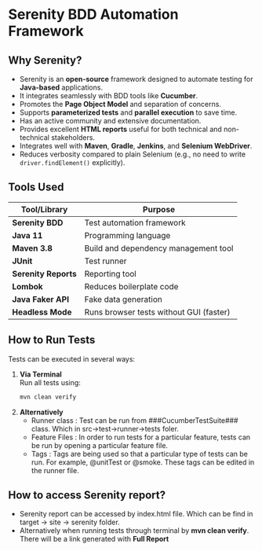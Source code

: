 # Serenity BDD Automation Framework

## Why Serenity?

- Serenity is an **open-source** framework designed to automate testing for **Java-based** applications.
- It integrates seamlessly with BDD tools like **Cucumber**.
- Promotes the **Page Object Model** and separation of concerns.
- Supports **parameterized tests** and **parallel execution** to save time.
- Has an active community and extensive documentation.
- Provides excellent **HTML reports** useful for both technical and non-technical stakeholders.
- Integrates well with **Maven**, **Gradle**, **Jenkins**, and **Selenium WebDriver**.
- Reduces verbosity compared to plain Selenium (e.g., no need to write `driver.findElement()` explicitly).

## Tools Used

| Tool/Library          | Purpose                                  |
|-----------------------|------------------------------------------|
| **Serenity BDD**      | Test automation framework                |
| **Java 11**           | Programming language                     |
| **Maven 3.8**         | Build and dependency management tool     |
| **JUnit**             | Test runner                              |
| **Serenity Reports**  | Reporting tool                           |
| **Lombok**            | Reduces boilerplate code                 |
| **Java Faker API**    | Fake data generation                     |
| **Headless Mode**     | Runs browser tests without GUI (faster)  |

## How to Run Tests

Tests can be executed in several ways:

1. **Via Terminal**  
   Run all tests using:
   ```bash
   mvn clean verify
   ```
2. **Alternatively**
   * Runner class : Test can be run from ###CucumberTestSuite### class. Which in src->test->runner->tests foler.
   * Feature Files : In order to run tests for a particular feature, tests can be run by opening 
   a particular feature file.
   * Tags : Tags are being used so that a particular type of tests can be run.
   For example, @unitTest or @smoke. These tags can be edited in the runner file.

## How to access Serenity report?
   * Serenity report can be accessed by index.html file. Which can be find in target -> site -> serenity folder.
   * Alternatively when running tests through terminal by **mvn clean verify**. 
   There will be a link generated with **Full Report**
        
